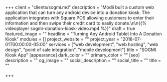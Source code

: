 +++
client = "clients/sogmi.md"
description = "Modii built a custom web application that can turn any android device into a donation kiosk. The application integrates with Square POS allowing customers to enter their information and then swipe their credit card to easily donate.\n\n{{% videoplayer sogmi-donation-kiosk-video.mp4 %}}"
draft = true
featured_image = ""
headline = "Turning Any Android Tablet Into A Donation Kiosk"
modules = []
project_website = ""
project_year = "2018-07-01T00:00:00-05:00"
services = ["web development", "web hosting", "web design", "point of sale integration", "mobile development"]
title = "SOGMI Kiosk App"
[appearance]
dark_color = ""
primary_color = ""
[seo]
description = ""
og_image = ""
social_description = ""
social_title = ""
title = ""

+++
